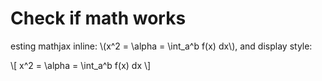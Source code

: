 # Check if math works

esting mathjax inline: \\(x^2 = \alpha = \int_a^b f(x) dx\\), and display style:

\\[
    x^2 = \alpha = \int_a^b f(x) dx
\\]

